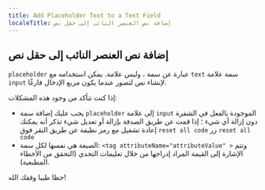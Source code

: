 ```yaml
---
title: Add Placeholder Text to a Text Field
localeTitle: إضافة نص العنصر النائب إلى حقل نص
---
```

## إضافة نص العنصر النائب إلى حقل نص

`placeholder` عبارة عن سمة ، وليس علامة. يمكن استخدامه مع `text` سمة علامة `input` لإنشاء نص لتصور عندما يكون مربع الإدخال فارغًا.

إذا كنت تتأكد من وجود هذه المشكلات:

*   يجب عليك إضافة سمة `placeholder` إلى علامة `input` الموجودة بالفعل في الشفرة دون إزالة أي شيء ؛ إذا قمت عن طريق الصدفة بإزالة أو تعديل شيء تذكر أنه يمكنك إعادة تشغيل مع رمز نظيفة عن طريق النقر فوق `reset all code` زر `reset all code`
*   الصيغة هي نفسها لكل سمة: `<tag attributeName="attributeValue" >` وتتم الإشارة إلى القيمة المراد إدراجها من خلال تعليمات التحدي (التحقق من الأخطاء المطبعية).

حظا طيبا وفقك الله!